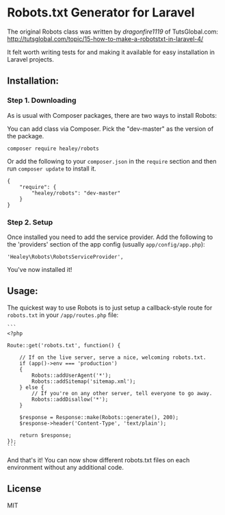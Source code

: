 Robots.txt Generator for Laravel
=========

The original Robots class was written by *dragonfire1119* of TutsGlobal.com: <http://tutsglobal.com/topic/15-how-to-make-a-robotstxt-in-laravel-4/>

It felt worth writing tests for and making it available for easy installation in Laravel projects.

## Installation:

### Step 1. Downloading

As is usual with Composer packages, there are two ways to install Robots:

You can add class via Composer. Pick the "dev-master" as the version of the package.

    composer require healey/robots

Or add the following to your `composer.json` in the `require` section and then run `composer update` to install it.

    {
        "require": {
            "healey/robots": "dev-master"
        }
    }

### Step 2. Setup

Once installed you need to add the service provider. Add the following to the 'providers' section of the app config (usually `app/config/app.php`):

    'Healey\Robots\RobotsServiceProvider',

You've now installed it!

## Usage:

The quickest way to use Robots is to just setup a callback-style route for `robots.txt` in your `/app/routes.php` file:

    ```
    <?php

    Route::get('robots.txt', function() {

        // If on the live server, serve a nice, welcoming robots.txt.
        if (app()->env === 'production')
        {
            Robots::addUserAgent('*');
            Robots::addSitemap('sitemap.xml');
        } else {
            // If you're on any other server, tell everyone to go away.
            Robots::addDisallow('*');
        }

        $response = Response::make(Robots::generate(), 200);
        $response->header('Content-Type', 'text/plain');

        return $response;
    });
    ```

And that's it! You can now show different robots.txt files on each environment without any additional code.

## License

MIT